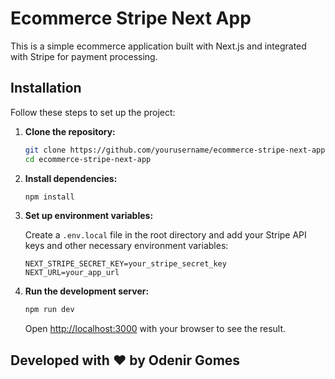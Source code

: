 # Ecommerce Stripe Next App

This is a simple ecommerce application built with Next.js and integrated with Stripe for payment processing.

## Installation

Follow these steps to set up the project:

1. **Clone the repository:**

   ```bash
   git clone https://github.com/yourusername/ecommerce-stripe-next-app.git
   cd ecommerce-stripe-next-app
   ```

2. **Install dependencies:**

   ```bash
   npm install
   ```

3. **Set up environment variables:**

   Create a `.env.local` file in the root directory and add your Stripe API keys and other necessary environment variables:

   ```plaintext
   NEXT_STRIPE_SECRET_KEY=your_stripe_secret_key
   NEXT_URL=your_app_url
   ```

4. **Run the development server:**

   ```bash
   npm run dev
   ```

   Open [http://localhost:3000](http://localhost:3000) with your browser to see the result.

## Developed with ❤️ by Odenir Gomes
